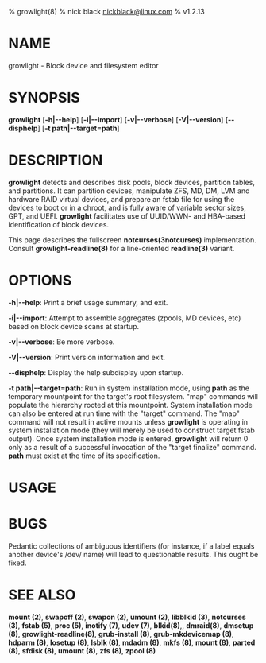 % growlight(8)
% nick black <nickblack@linux.com>
% v1.2.13

# NAME

growlight - Block device and filesystem editor

# SYNOPSIS

**growlight** [**-h|--help**] [**-i|--import**] [**-v|--verbose**]
 [**-V|--version**] [**--disphelp**] [**-t path|--target=path**]

# DESCRIPTION

**growlight** detects and describes disk pools, block devices, partition
tables, and partitions. It can partition devices, manipulate ZFS, MD, DM, LVM
and hardware RAID virtual devices, and prepare an fstab file for using the
devices to boot or in a chroot, and is fully aware of variable sector sizes,
GPT, and UEFI. **growlight** facilitates use of UUID/WWN- and HBA-based
identification of block devices.

This page describes the fullscreen **notcurses(3notcurses)** implementation.
Consult **growlight-readline(8)** for a line-oriented **readline(3)**
variant.

# OPTIONS

**-h|--help**: Print a brief usage summary, and exit.

**-i|--import**: Attempt to assemble aggregates (zpools, MD devices, etc)
based on block device scans at startup.

**-v|--verbose**: Be more verbose.

**-V|--version**: Print version information and exit.

**--disphelp**: Display the help subdisplay upon startup.

**-t path|--target=path**: Run in system installation mode, using **path**
as the temporary mountpoint for the target's root filesystem. "map" commands
will populate the hierarchy rooted at this mountpoint. System installation mode
can also be entered at run time with the "target" command. The "map" command
will not result in active mounts unless **growlight** is operating in system
installation mode (they will merely be used to construct target fstab output).
Once system installation mode is entered, **growlight** will return 0 only as a
result of a successful invocation of the "target finalize" command. **path**
must exist at the time of its specification.

# USAGE

# BUGS

Pedantic collections of ambiguous identifiers (for instance, if a label
equals another device's /dev/ name) will lead to questionable results. This
ought be fixed.

# SEE ALSO

**mount (2)**,
**swapoff (2)**,
**swapon (2)**,
**umount (2)**,
**libblkid (3)**,
**notcurses (3)**,
**fstab (5)**,
**proc (5)**,
**inotify (7)**,
**udev (7)**,
**blkid(8)**,,
**dmraid(8)**,
**dmsetup (8)**,
**growlight-readline(8)**,
**grub-install (8)**,
**grub-mkdevicemap (8)**,
**hdparm (8)**,
**losetup (8)**,
**lsblk (8)**,
**mdadm (8)**,
**mkfs (8)**,
**mount (8)**,
**parted (8)**,
**sfdisk (8)**,
**umount (8)**,
**zfs (8)**,
**zpool (8)**
